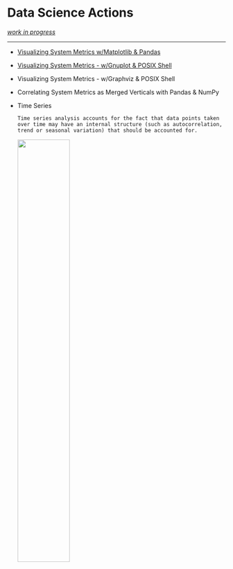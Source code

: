 # Data Science Actions
<i>[work in progress](https://realbjornroden.github.io)</i>

***

* [Visualizing System Metrics w/Matplotlib & Pandas](https://github.com/realBjornRoden/pandas)
* [Visualizing System Metrics - w/Gnuplot & POSIX Shell](https://github.com/realBjornRoden/unix/tree/master/tagplot/README.md)
* Visualizing System Metrics - w/Graphviz & POSIX Shell

* Correlating System Metrics as Merged Verticals with Pandas & NumPy

* Time Series
   ```
   Time series analysis accounts for the fact that data points taken over time may have an internal structure (such as autocorrelation, trend or seasonal variation) that should be accounted for.
   ```
   <a href="https://en.wikipedia.org/wiki/Backtesting"><img src="https://docs.aws.amazon.com/en_pv/forecast/latest/dg/images/evaluation-offset.png" width="50%" /> </a>
